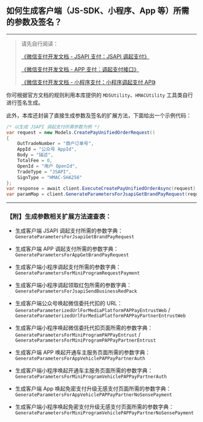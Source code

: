 ﻿## 如何生成客户端（JS-SDK、小程序、App 等）所需的参数及签名？

---

> 请先自行阅读：
>
> [《微信支付开发文档 - JSAPI 支付：JSAPI 调起支付》](https://pay.weixin.qq.com/wiki/doc/api/jsapi.php?chapter=7_7&index=6)
>
> [《微信支付开发文档 - APP 支付：调起支付接口》](https://pay.weixin.qq.com/wiki/doc/api/app/app.php?chapter=9_12&index=2)
>
> [《微信支付开发文档 - 小程序支付：小程序调起支付 API》](https://pay.weixin.qq.com/wiki/doc/api/wxa/wxa_api.php?chapter=7_7&index=5)

你可根据官方文档的规则利用本库提供的 `MD5Utility`、`HMACUtility` 工具类自行进行签名生成。

此外，本库还封装了直接生成参数及签名的扩展方法，下面给出一个示例代码：

```csharp
/* 以生成 JSAPI 调起支付所需参数为例 */
var request = new Models.CreatePayUnifiedOrderRequest()
{
    OutTradeNumber = "商户订单号",
    AppId = "公众号 AppId",
    Body = "描述",
    TotalFee = 0,
    OpenId = "用户 OpenId",
    TradeType = "JSAPI",
    SignType = "HMAC-SHA256"
};
var response = await client.ExecuteCreatePayUnifiedOrderAsync(request);
var paramMap = client.GenerateParametersForJsapiGetBrandPayRequest(request.AppId, response.PrepayId, request.SignType);
```

---

### 【附】生成参数相关扩展方法速查表：

-   生成客户端 JSAPI 调起支付所需的参数字典：`GenerateParametersForJsapiGetBrandPayRequest`

-   生成客户端 APP 调起支付所需的参数字典：`GenerateParametersForAppGetBrandPayRequest`

-   生成客户端小程序调起支付所需的参数字典：`GenerateParametersForMiniProgramRequestPayment`

-   生成客户端小程序调起领取红包所需的参数字典：`GenerateParametersForJsapiSendBusinessRedPack`

-   生成客户端公众号唤起微信委托代扣的 URL：`GenerateParameterizedUrlForMediaPlatformPAPPayEntrustWeb` / `GenerateParameterizedUrlForMediaPlatformPAPPayPartnerEntrustWeb`

-   生成客户端小程序唤起微信委托代扣页面所需的参数字典：`GenerateParametersForMiniProgramPAPPayEntrust` / `GenerateParametersForMiniProgramPAPPayPartnerEntrust`

-   生成客户端 APP 唤起开通车主服务页面所需的参数字典：`GenerateParametersForAppVehiclePAPPayPartnerAuth`

-   生成客户端小程序唤起开通车主服务页面所需的参数字典：`GenerateParametersForMiniProgramVehiclePAPPayPartnerAuth`

-   生成客户端 App 唤起免密支付升级无感支付页面所需的参数字典：`GenerateParametersForAppVehiclePAPPayPartnerNoSensePayment`

-   生成客户端小程序唤起免密支付升级无感支付页面所需的参数字典：`GenerateParametersForMiniProgramVehiclePAPPayPartnerNoSensePayment`
